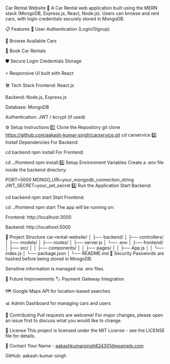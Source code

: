 Car Rental Website 🚗
A Car Rental web application built using the MERN stack (MongoDB, Express.js, React, Node.js). Users can browse and rent cars, with login credentials securely stored in MongoDB.

📋 Features
🔑 User Authentication (Login/Signup)

🚗 Browse Available Cars

📅 Book Car Rentals

🛡 Secure Login Credentials Storage

⚡ Responsive UI built with React

🛠 Tech Stack
Frontend: React.js

Backend: Node.js, Express.js

Database: MongoDB

Authentication: JWT / bcrypt (if used)

⚙️ Setup Instructions
1️⃣ Clone the Repository
git clone https://github.com/aakash-kumar-singh/carservice.git
cd carservice
2️⃣ Install Dependencies
For Backend:

cd backend
npm install
For Frontend:

cd ../frontend
npm install
3️⃣ Setup Environment Variables
Create a .env file inside the backend directory:

PORT=5000
MONGO_URI=your_mongodb_connection_string
JWT_SECRET=your_jwt_secret
4️⃣ Run the Application
Start Backend:

cd backend
npm start
Start Frontend:

cd ../frontend
npm start
The app will be running on:

Frontend: http://localhost:3000

Backend: http://localhost:5000

📂 Project Structure
car-rental-website/
│
├── backend/
│   ├── controllers/
│   ├── models/
│   ├── routes/
│   ├── server.js
│   └── .env
│
├── frontend/
│   ├── src/
│   │   ├── components/
│   │   ├── pages/
│   │   ├── App.js
│   │   └── index.js
│   └── package.json
│
└── README.md
🔐 Security
Passwords are hashed before being stored in MongoDB.

Sensitive information is managed via .env files.

🚀 Future Improvements
🏷 Payment Gateway Integration

🗺 Google Maps API for location-based searches

📊 Admin Dashboard for managing cars and users

🤝 Contributing
Pull requests are welcome! For major changes, please open an issue first to discuss what you would like to change.

📄 License
This project is licensed under the MIT License - see the LICENSE file for details.

📧 Contact
Your Name - aakashkumarsingh824301@example.com

GitHub: aakash-kumar-singh

